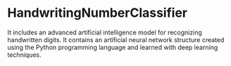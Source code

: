 # HandwritingNumberClassifier
It includes an advanced artificial intelligence model for recognizing handwritten digits. It contains an artificial neural network structure created using the Python programming language and learned with deep learning techniques.

